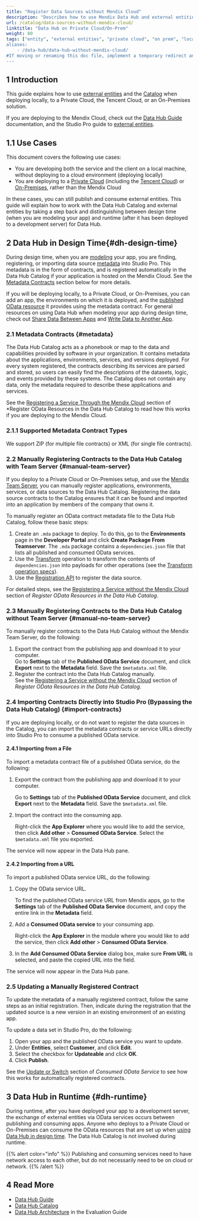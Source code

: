 ```yaml
---
title: "Register Data Sources without Mendix Cloud"
description: "Describes how to use Mendix Data Hub and external entities for local deployments, or for private cloud or on-premises solutions."
url: /catalog/data-sources-without-mendix-cloud/
linktitle: "Data Hub on Private Cloud/On-Prem"
weight: 80
tags: ["entity", "external entities", "private cloud", "on prem", "local", "studio pro", "consumed OData Service", "Data Hub on prem", "Data Hub private cloud", Data Hub Tencent"]
aliases:
    - /data-hub/data-hub-without-mendix-cloud/
#If moving or renaming this doc file, implement a temporary redirect and let the respective team know they should update the URL in the product. See Mapping to Products for more details.
---
```

## 1 Introduction

This guide explains how to use [external entities](/refguide/external-entities/) and the [Catalog](/data-hub/data-hub-catalog/) when deploying locally, to a Private Cloud, the Tencent Cloud, or an On-Premises solution.

If you are deploying to the Mendix Cloud, check out the [Data Hub Guide](/data-hub/) documentation, and the Studio Pro guide to [external entities](/refguide/external-entities/).

## 1.1 Use Cases

This document covers the following use cases:

* You are developing both the service and the client on a local machine, without deploying to a cloud environment (deploying locally)
* You are deploying to a [Private Cloud](/developerportal/deploy/private-cloud/) (including the [Tencent Cloud](/developerportal/deploy/tencent-deploy/)) or [On-Premises](/developerportal/deploy/on-premises-design/), rather than the Mendix Cloud

In these cases, you can still publish and consume external entities. This guide will explain how to work with the Data Hub Catalog and external entities by taking a step back and distinguishing between design time (when you are modeling your app) and runtime (after it has been deployed to a development server) for Data Hub.

## 2 Data Hub in Design Time{#dh-design-time}

During design time, when you are [modeling](/refguide/modeling/) your app, you are finding, registering, or importing data source [metadata](#metadata) into Studio Pro. This metadata is in the form of contracts, and is registered automatically in the Data Hub Catalog if your application is hosted on the Mendix Cloud. See the [Metadata Contracts](#metadata) section below for more details.

If you will be deploying locally, to a Private Cloud, or On-Premises, you can add an app, the environments on which it is deployed, and the [published OData resource](/refguide/published-odata-resource/) it provides using the metadata contract. For general resources on using Data Hub when modeling your app during design time, check out [Share Data Between Apps](/data-hub/share-data/) and [Write Data to Another App](/data-hub/write-data/).

### 2.1 Metadata Contracts {#metadata}

The Data Hub Catalog acts as a phonebook or map to the data and capabilities provided by software in your organization. It contains metadata about the applications, environments, services, and versions deployed. For every system registered, the contracts describing its services are parsed and stored, so users can easily find the descriptions of the datasets, logic, and events provided by these systems. The Catalog does not contain any data, only the metadata required to describe these applications and services.

See the [Registering a Service Through the Mendix Cloud](/catalog/register-data-sources/register-data/#mendix-cloud) section of *Register OData Resources in the Data Hub Catalog to read how this works if you are deploying to the Mendix Cloud. 

### 2.1.1 Supported Metadata Contract Types

We support ZIP (for multiple file contracts) or XML (for single file contracts).

### 2.2 Manually Registering Contracts to the Data Hub Catalog with Team Server {#manual-team-server}

If you deploy to a Private Cloud or On-Premises setup, and use the [Mendix Team Server](/refguide/version-control/#team-server), you can manually register applications, environments, services, or data sources to the Data Hub Catalog. Registering the data source contracts to the Catalog ensures that it can be found and imported into an application by members of the company that owns it. 

To manually register an OData contract metadata file to the Data Hub Catalog, follow these basic steps:

1. Create an `.mda` package to deploy. To do this, go to the **Environments** page in the **Developer Portal** and click **Create Package From Teamserver**. The `.mda` package contains a `dependencies.json` file that lists all published and consumed OData services.
2. Use the [Transform](/catalog/register-data-sources/register-data/#transform-api) operation to transform the contents of `dependencies.json` into payloads for other operations (see the [Transform operation specs](http://datahub-spec.s3-website.eu-central-1.amazonaws.com/registration_v4.html#/Endpoints/post_transform_dependenciesjson)).
3. Use the [Registration API](/apidocs-mxsdk/apidocs/data-hub-apis/#registration) to register the data source.

For detailed steps, see the [Registering a Service without the Mendix Cloud](/catalog/register-data-sources/register-data/#without-mendix-cloud) section of *Register OData Resources in the Data Hub Catalog*.

### 2.3 Manually Registering Contracts to the Data Hub Catalog without Team Server {#manual-no-team-server}

To manually register contracts to the Data Hub Catalog without the Mendix Team Server, do the following:

1. Export the contract from the publishing app and download it to your computer. </br> Go to **Settings** tab of the **Published OData Service** document, and click **Export** next to the **Metadata** field. Save the `$metadata.xml` file.
2. Register the contract into the Data Hub Catalog manually. </br> See the [Registering a Service without the Mendix Cloud](/catalog/register-data-sources/register-data/#without-mendix-cloud) section of *Register OData Resources in the Data Hub Catalog*.

### 2.4 Importing Contracts Directly into Studio Pro (Bypassing the Data Hub Catalog) {#import-contracts}

If you are deploying locally, or do not want to register the data sources in the Catalog, you can import the metadata contracts or service URLs directly into Studio Pro to consume a published OData service.

#### 2.4.1 Importing from a File

To import a metadata contract file of a published OData service, do the following:

1. Export the contract from the publishing app and download it to your computer.

    Go to **Settings** tab of the **Published OData Service** document, and click **Export** next to the **Metadata** field. Save the `$metadata.xml` file.

2. Import the contract into the consuming app.

    Right-click the **App Explorer** where you would like to add the service, then click **Add other** > **Consumed OData Service**. Select the `$metadata.xml` file you exported.

The service will now appear in the Data Hub pane.

#### 2.4.2 Importing from a URL

To import a published OData service URL, do the following:

1. Copy the OData service URL.

    To find the published OData service URL from Mendix apps, go to the **Settings** tab of the **Published OData Service** document, and copy the entire link in the **Metadata** field.

2. Add a **Consumed OData service** to your consuming app.

    Right-click the **App Explorer** in the module where you would like to add the service, then click **Add other** > **Consumed OData Service**.

3. In the **Add Consumed OData Service** dialog box, make sure **From URL** is selected, and paste the copied URL into the field.

The service will now appear in the Data Hub pane.

### 2.5 Updating a Manually Registered Contract

To update the metadata of a manually registered contract, follow the same steps as an initial registration. Then, indicate during the registration that the updated source is a new version in an existing environment of an existing app. 

To update a data set in Studio Pro, do the following:

1. Open your app and the published OData service you want to update.
2. Under **Entities**, select **Customer**, and click **Edit**.
3. Select the checkbox for **Updateable** and click **OK**.
4. Click **Publish**.

See the [Update or Switch](/refguide/consumed-odata-service/#update-switch) section of *Consumed OData Service*  to see how this works for automatically registered contracts.

## 3 Data Hub in Runtime {#dh-runtime}

During runtime, after you have deployed your app to a development server, the exchange of external entities via OData services occurs between publishing and consuming apps. Anyone who deploys to a Private Cloud or On-Premises can consume the OData resources that are set up when [using Data Hub in design time](#dh-design-time). The Data Hub Catalog is not involved during runtime.

{{% alert color="info" %}}
Publishing and consuming services need to have network access to each other, but do not necessarily need to be on cloud or network. {{% /alert %}}

## 4 Read More

* [Data Hub Guide](/data-hub/)
* [Data Hub Catalog](/data-hub/data-hub-catalog/)
* [Data Hub Architecture](https://www.mendix.com/evaluation-guide/app-capabilities/integration/data-hub-architecture/) in the Evaluation Guide
